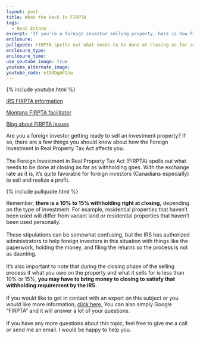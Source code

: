 ```yaml
---
layout: post
title: What the Heck Is FIRPTA
tags:
  - Real Estate
excerpt: 'If you’re a foreign investor selling property, here is how FIRPTA will affect your sale.'
enclosure:
pullquote: FIRPTA spells out what needs to be done at closing as far as withholding goes.
enclosure_type:
enclosure_time:
use_youtube_image: true
youtube_alternate_image:
youtube_code: eID0DgAFQzw
---
```



{% include youtube.html %}

[IRS FIRPTA information](https://www.irs.gov/individuals/international-taxpayers/firpta-withholding)

[Montana FIRPTA facilitator](http://www.lorimillerlaw.com/withholding-agent/)

[Blog about FIRPTA issues](http://www.lorimillerlaw.com/blog/)

Are you a foreign investor getting ready to sell an investment property? If so, there are a few things you should know about how the Foreign Investment in Real Property Tax Act affects you. &nbsp;
<br>&nbsp;
<br>The Foreign Investment in Real Property Tax Act (FIRPTA) spells out what needs to be done at closing as far as withholding goes. With the exchange rate as it is, it’s quite favorable for foreign investors (Canadians especially) to sell and realize a profit.

{% include pullquote.html %}

Remember, **there is a 10% to 15% withholding right at closing,** depending on the type of investment. For example, residential properties that haven’t been used will differ from vacant land or residential properties that haven’t been used personally.&nbsp;
<br>&nbsp;
<br>These stipulations can be somewhat confusing, but the IRS has authorized administrators to help foreign investors in this situation with things like the paperwork, holding the money, and filing the returns so the process is not as daunting.&nbsp;
<br>&nbsp;
<br>It’s also important to note that during the closing phase of the selling process if what you owe on the property and what it sells for is less than 10% or 15%, **you may have to bring money to closing to satisfy that withholding requirement by the IRS.**&nbsp;
<br>&nbsp;
<br>If you would like to get in contact with an expert on this subject or you would like more information,&nbsp;[click here.](https://www.irs.gov/individuals/international-taxpayers/firpta-withholding)&nbsp;You can also simply Google “FIRPTA” and it will answer a lot of your questions.&nbsp;
<br>&nbsp;
<br>If you have any more questions about this topic, feel free to give me a call or send me an email. I would be happy to help you.